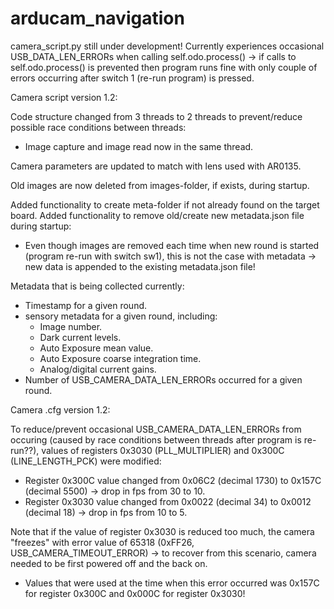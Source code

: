 # arducam_navigation

camera_script.py still under development!
Currently experiences occasional USB_DATA_LEN_ERRORs when calling self.odo.process() -> if calls to self.odo.process() is prevented then 
program runs fine with only couple of errors occurring after switch 1 (re-run program) is pressed.

Camera script version 1.2:

Code structure changed from 3 threads to 2 threads to prevent/reduce possible race conditions between threads:
 - Image capture and image read now in the same thread.

Camera parameters are updated to match with lens used with AR0135.

Old images are now deleted from images-folder, if exists, during startup.

Added functionality to create meta-folder if not already found on the target board.
Added functionality to remove old/create new metadata.json file during startup:
 - Even though images are removed each time when new round is started (program re-run with switch sw1),
   this is not the case with metadata -> new data is appended to the existing metadata.json file!
  
Metadata that is being collected currently:
 - Timestamp for a given round.
 - sensory metadata for a given round, including:
   - Image number.
   - Dark current levels.
   - Auto Exposure mean value.
   - Auto Exposure coarse integration time.
   - Analog/digital current gains.
 - Number of USB_CAMERA_DATA_LEN_ERRORs occurred for a given round.

Camera .cfg version 1.2:

To reduce/prevent occasional USB_CAMERA_DATA_LEN_ERRORs from occuring (caused by race conditions between threads after program is re-run??),
values of registers 0x3030 (PLL_MULTIPLIER) and 0x300C (LINE_LENGTH_PCK) were modified:
 - Register 0x300C value changed from 0x06C2 (decimal 1730) to 0x157C (decimal 5500) -> drop in fps from 30 to 10.
 - Register 0x3030 value changed from 0x0022 (decimal 34) to 0x0012 (decimal 18) -> drop in fps from 10 to 5.
 
Note that if the value of register 0x3030 is reduced too much, the camera "freezes" with error value of 65318 (0xFF26, USB_CAMERA_TIMEOUT_ERROR) -> to recover from
this scenario, camera needed to be first powered off and the back on.
 - Values that were used at the time when this error occurred was 0x157C for register 0x300C and 0x000C for register 0x3030!
